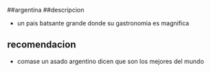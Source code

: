 ##argentina
##descripcion 
- un pais batsante grande donde su gastronomia es magnifica
## recomendacion
-  comase un asado argentino dicen que son los mejores del mundo
